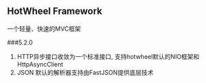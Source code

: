 ## HotWheel Framework
一个轻量、快速的MVC框架

###5.2.0
1. HTTP异步接口收敛为一个标准接口, 支持hotwheel默认的NIO框架和HttpAsyncClient
2. JSON 默认的解析器支持由FastJSON提供底层技术
